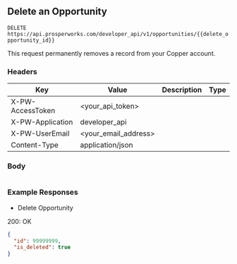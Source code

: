 ## Delete an Opportunity

```DELETE https://api.prosperworks.com/developer_api/v1/opportunities/{{delete_opportunity_id}}```

This request permanently removes a record from your Copper account.

### Headers

Key | Value | Description | Type
--- | --- | --- | ---
X-PW-AccessToken | <your_api_token> |  | 
X-PW-Application | developer_api |  | 
X-PW-UserEmail | <your_email_address> |  | 
Content-Type | application/json |  | 
### Body

```

```
### Example Responses

- Delete Opportunity

200: OK
```json
{
  "id": 99999999,
  "is_deleted": true
}
```